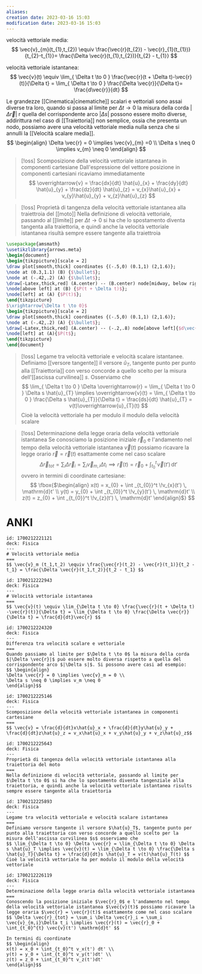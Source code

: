 ```yaml
---
aliases: 
creation date: 2023-03-16 15:03
modification date: 2023-03-16 15:03
---
```


velocità vettoriale media:
$$
\vec{v}_{m}(t_{1},t_{2}) \equiv \frac{\vec{r}(t_{2}) - \vec{r}_{1}(t_{1})}{t_{2}-t_{1}}= \frac{\Delta \vec{r}(t_{1},t_{2})}{t_{2} - t_{1}}
$$

velocità vettoriale istantanea:
$$
\vec{v}(t) \equiv \lim_{ \Delta t \to 0 } \frac{\vec{r}(t + \Delta t)-\vec{r}(t)}{\Delta t} = \lim_{ \Delta t \to 0 } \frac{\Delta \vec{r}}{\Delta t}= \frac{d\vec{r}}{dt}
$$



Le grandezze [[Cinematica|cinematiche]] scalari e vettoriali sono assai diverse tra loro, quando si passa al limite per $\Delta t \to 0$ la misura della corda $|\Delta \vec{r}|$ r quella del corrispondente arco $|\Delta s|$ possono essere molto diverse, addirittura nel caso di [[Traiettoria]] non semplice, ossia che presenta un nodo, possiamo avere una velocità vettoriale media nulla senza che si annulli la [[Velocità scalare media]].
$$
\begin{align}
\Delta \vec{r} = 0 \implies \vec{v}_{m} =0 \\
\Delta s \neq 0 \implies v_{m} \neq 0
\end{align}
$$

>[!oss] Scomposizione della velocità vettoriale istantanea in componenti cartesiane
>Dall'espressione del vettore posizione in componenti cartesiani ricaviamo immediatamente
> $$
> \overrightarrow{v} = \frac{dx}{dt}  \hat{u}_{x} + \frac{dy}{dt} \hat{u}_{y} + \frac{dz}{dt} \hat{u}_{z} = v_{x}\hat{u}_{x} + v_{y}\hat{u}_{y} + v_{z}\hat{u}_{z}
>$$

>[!oss] Proprietà di tangenza della velocità vettoriale istantanea alla traiettroia del [[moto]]
> Nella definizione di velocità vettoriale, passando al [[limite]] per $\Delta t \to 0$  si ha che lo spostamento diventa tangenta alla traiettoria, e quindi anche la velocità vettoriale istantanea risultà sempre essere tangente alla traiettroia


```tikz
\usepackage{amsmath}
\usetikzlibrary{arrows.meta}
\begin{document}
\begin{tikzpicture}[scale = 2]
\draw plot[smooth,thick] coordinates {(-.5,0) (0.1,1) (2,1.6)};
\node at (0.3,1.1) (B) {$\bullet$};
\node at (-.42,.2) (A) {$\bullet$};
\draw[-Latex,thick,red] (A.center) -- (B.center) node[midway, below right]{$\Delta \vec{r}$};
\node[above left] at (B) {$P(t + \Delta t)$};
\node[left] at (A) {$P(t)$};
\end{tikzpicture}
$\xrightarrow{\Delta t \to 0}$
\begin{tikzpicture}[scale = 2]
\draw plot[smooth,thick] coordinates {(-.5,0) (0.1,1) (2,1.6)};
\node at (-.42,.2) (A) {$\bullet$};
\draw[-Latex,thick,red] (A.center) -- (-.2,.8) node[above left]{$d\vec{r}$};
\node[left] at (A){$P(t$};
\end{tikzpicture}
\end{document}
```



>[!oss] Legame tra velocità vettoriale e velocità scalare istantanee.
>Definiamo [[versore tangente]] il versore $\hat{u}_{T}$, tangente punto per punto alla [[Traiettoria]] con verso concorde a quello scelto per la misura dell'[[ascissa curvilinea]] $s$.
>Osserviamo che
> $$
> \lim_{ \Delta t \to 0 } \Delta \overrightarrow{r} = \lim_{ \Delta t \to 0 } \Delta s \hat{u}_{T} \implies \overrightarrow{v}(t) = \lim_{ \Delta t \to 0 } \frac{\Delta s \hat{u}_{T}}{\Delta t} = \frac{ds}{dt} \hat{u}_{T} = v(t)\overrightarrow{u}_{T}(t) 
>$$
>Cioè la velocità vettoriale ha per modulo il modulo della velocità scalare

>[!oss] Determinazione della legge oraria della velocità vettoriale istantanea
>Se conosciamo la posizione iniziale $\overrightarrow{r}_{0}$ e l'andamento nel tempo della velocità vettoriale istantanea $\vec{v}(t)$ possiamo ricavare la legge orario $\vec{r} = \vec{r}(t)$ esattamente come nel caso scalare
> $$
> \Delta \vec{r}_{tot}= \sum_{i}\Delta \vec{r}_{i} = \sum_{i}\vec{v}_{m,i}\Delta t_{i} \implies \vec{r}(t) = \overrightarrow{r}_{0} + \int _{t_{0}}^t \!\vec{v}(t') \, \mathrm{d}t' 
>$$
>ovvero in termini di coordinate cartesiane:
> $$
>\fbox{$\begin{align}
>x(t) = x_{0} + \int _{t_{0}}^t \!v_{x}(t') \, \mathrm{d}t' \\
>y(t) = y_{0} + \int _{t_{0}}^t \!v_{y}(t') \, \mathrm{d}t' \\
>z(t) = z_{0} + \int _{t_{0}}^t \!v_{z}(t') \, \mathrm{d}t'
>\end{align}$}
>$$


# ANKI

```anki
id: 1700212221121
deck: Fisica
---
# Velocità vettoriale media
===
$$ \vec{v}_m (t_1,t_2) \equiv \frac{\vec{r}(t_2) - \vec{r}(t_1)}{t_2 - t_1} = \frac{\Delta \vec{r}(t_1,t_2)}{t_2 - t_1} $$
```


```anki
id: 1700212222943
deck: Fisica
---
# Velocità vettoriale istantanea
===
$$ \vec{v}(t) \equiv \lim_{\Delta t \to 0} \frac{\vec{r}(t + \Delta t) -\vec{r}(t)}{\Delta t} = \lim_{\Delta t \to 0} \frac{\Delta \vec{r}}{\Delta t} = \frac{d}{dt}\vec{r} $$
```


```anki
id: 1700212224320
deck: Fisica
---
Differenza tra velocità scalare e vettoriale
===
Quando passiamo al limite per $\Delta t \to 0$ la misura della corda $|\Delta \vec{r}|$ può essere molto diversa rispetto a quella del corrispondente arco $|\Delta s|$. Si possono avere casi ad esempio:
$$ \begin{align}
\Delta \vec{r} = 0 \implies \vec{v}_m = 0 \\
\Delta s \neq 0 \implies v_m \neq 0
\end{align}$$
```


```anki
id: 1700212225146
deck: Fisica
---
Scomposizione della velocità vettoriale istantanea in componenti cartesiane
===
$$ \vec{v} = \frac{d}{dt}x\hat{u}_x + \frac{d}{dt}y\hat{u}_y + \frac{d}{dt}z\hat{u}_z = v_x\hat{u}_x + v_y\hat{u}_y + v_z\hat{u}_z$$
```


```anki
id: 1700212225643
deck: Fisica
---
Proprietà di tangenza della velocità vettoriale istantanea alla traiettoria del moto
===
Nella definizione di velocità vettoriale, passando al limite per $\Delta t \to 0$ si ha che lo spostamento diventa tangenziale alla traiettoria, e quindi anche la velocità vettoriale istantanea risults sempre essere tangente alla traiettoria
```


```anki
id: 1700212225893
deck: Fisica
---
Legame tra velocità vettoriale e velocità scalare istantanea
===
Definiamo versore tangente il versore $\hat{u}_T$, tangente punto per punto alla traiettoria con verso concorde a quello scelto per la misura dell'ascissa curvilinea $s$ osserviamo che
$$ \lim_{\Delta t \to 0} \Delta \vec{r} = \lim_{\Delta t \to 0} \Delta s \hat{u}_T \implies \vec{v}(t) = \lim_{\Delta t \to 0} \frac{\Delta s \hat{u}_T}{\Delta t} = \frac{d}{dt}s \hat{u}_T = v(t)\hat{u}_T(t) $$
Cioè la velocità vettoriale ha per modulo il modulo della velocità vettoriale 
```


```anki
id: 1700212226119
deck: Fisica
---
Determinazione della legge oraria dalla velocità vettoriale istantanea
===
Conoscendo la posizione iniziale $\vec{r}_0$ e l'andamento nel tempo della velocità vettoriale istantanea $\vec{v}(t)$ possiamo ricavare la legge oraria $\vec{r} = \vec{r}(t)$ esattamente come nel caso scalare
$$ \Delta \vec{r}_{tot} = \sum_i \Delta \vec{r}_i = \sum_i \vec{v}_{m,i}\Delta t_i \implies \vec{r}(t) = \vec{r}_0 + \int_{t_0}^{t} \vec{v}(t') \mathrm{d}t' $$

In termini di coordinate
$$ \begin{align}
x(t) = x_0 + \int_{t_0}^t v_x(t') dt' \\
y(t) = y_0 + \int_{t_0}^t v_y(t')dt' \\
z(t) = z_0 + \int_{t_0}^t v_z(t')dt'
\end{align}$$
```
